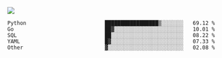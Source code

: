 ![](https://github-profile-summary-cards.vercel.app/api/cards/profile-details?username=igtm&theme=dracula)
<!--START_SECTION:waka-->

```text
Python                         █████████████████▒░░░░░░░   69.12 %
Go                             ██▓░░░░░░░░░░░░░░░░░░░░░░   10.01 %
SQL                            ██░░░░░░░░░░░░░░░░░░░░░░░   08.22 %
YAML                           █▓░░░░░░░░░░░░░░░░░░░░░░░   07.33 %
Other                          ▓░░░░░░░░░░░░░░░░░░░░░░░░   02.08 %
```

<!--END_SECTION:waka-->
